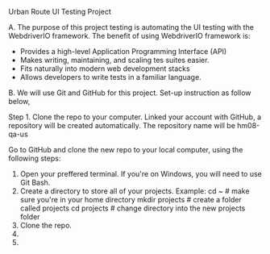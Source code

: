 Urban Route UI Testing Project

A. The purpose of this project testing is automating the UI testing with the WebdriverIO framework. The benefit of using WebdriverIO framework is:
   - Provides a high-level Application Programming Interface (API)
   - Makes writing, maintaining, and scaling tes suites easier.
   - Fits naturally into modern web development stacks
   - Allows developers to write tests in a familiar language.

B. We will use Git and GitHub for this project. Set-up instruction as follow below,

   Step 1. Clone the repo to your computer.
   Linked your account with GitHub, a repository will be created automatically. The repository name will be hm08-qa-us    

   Go to GitHub and clone the new repo to your local computer, using the following steps:
   1. Open your preffered terminal. If you're on Windows, you will need to use Git Bash.
   2. Create a directory to store all of your projects.
      Example:
      cd ~ # make sure you're in your home directory
      mkdir projects # create a folder called projects
      cd projects # change directory into the new projects folder
   4. Clone the repo.
   5. 
   6. 
